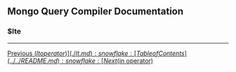 ## Mongo Query Compiler Documentation

### $lte


---

[Previous ($lt operator)](./lt.md) :snowflake: 
[Table of Contents](../../README.md) :snowflake: 
[Next ($in operator)](./in.md)
